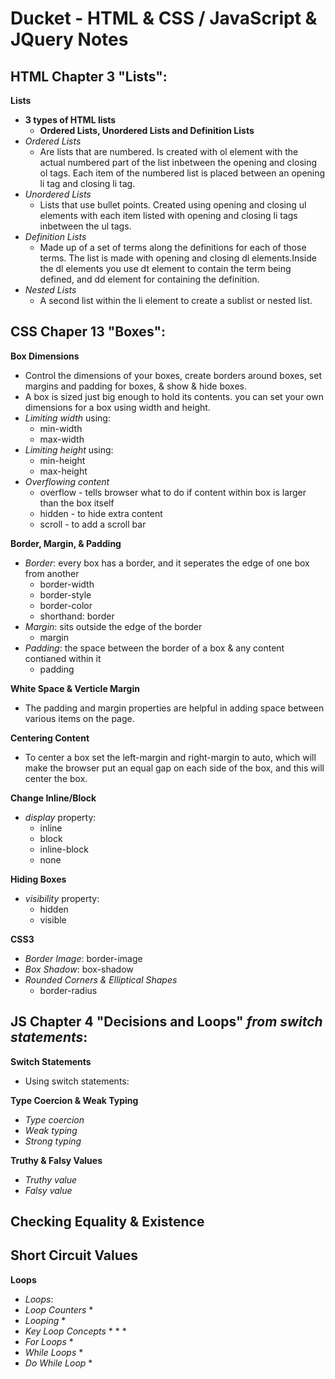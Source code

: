 # Ducket - HTML & CSS / JavaScript & JQuery Notes

## HTML Chapter 3 "Lists":
**Lists**
- **3 types of HTML lists**
  * **Ordered Lists, Unordered Lists and Definition Lists**
- *Ordered Lists*
  * Are lists that are numbered. Is created with ol element with the actual numbered part of the list inbetween the opening and closing ol tags. Each item of the numbered list is placed between an opening li tag and closing li tag.
- *Unordered Lists*
  * Lists that use bullet points. Created using opening and closing ul elements with each item listed with opening and closing li tags inbetween the ul tags.
- *Definition Lists*
  * Made up of a set of terms along the definitions for each of those terms. The list is made with opening and closing dl elements.Inside the dl elements you use dt element to contain the term being defined, and dd element for containing the definition.
- *Nested Lists*
  * A second list within the li element to create a sublist or nested list.

## CSS Chaper 13 "Boxes":
**Box Dimensions**
- Control the dimensions of your boxes, create borders around boxes, set margins and padding for boxes, & show & hide boxes.
- A box is sized just big enough to hold its contents. you can set your own dimensions for a box using width and height.
- *Limiting width* using: 
  * min-width
  * max-width
- *Limiting height* using:
  * min-height
  * max-height
- *Overflowing content*
  * overflow - tells browser what to do if content within box is larger than the box itself
  * hidden - to hide extra content
  * scroll - to add a scroll bar

**Border, Margin, & Padding**
- *Border*: every box has a border, and it seperates the edge of one box from another
  * border-width
  * border-style
  * border-color
  * shorthand: border
- *Margin*: sits outside the edge of the border
  * margin
- *Padding*: the space between the border of a box & any content contianed within it
  * padding

**White Space & Verticle Margin**
- The padding and margin properties are helpful in adding space between various items on the page.

**Centering Content**
- To center a box set the left-margin and right-margin to auto, which will make the browser put an equal gap on each side of the box, and this will center the box.

**Change Inline/Block**
- *display* property: 
  * inline
  * block
  * inline-block
  * none

**Hiding Boxes**
- *visibility* property:
  * hidden
  * visible

**CSS3**
- *Border Image*: border-image
- *Box Shadow*: box-shadow
- *Rounded Corners & Elliptical Shapes*
  * border-radius

## JS Chapter 4 "Decisions and Loops" *from switch statements*:
**Switch Statements**
- Using switch statements:

**Type Coercion & Weak Typing**
- *Type coercion*
- *Weak typing*
- *Strong typing*

**Truthy & Falsy Values**
- *Truthy value*
- *Falsy value*

**Checking Equality & Existence**
- 

**Short Circuit Values**
- 

**Loops**
- *Loops*:
- *Loop Counters*
  * 
- *Looping*
  * 
- *Key Loop Concepts*
  * 
  * 
  * 
- *For Loops*
  * 
- *While Loops*
  * 
- *Do While Loop*
  * 

